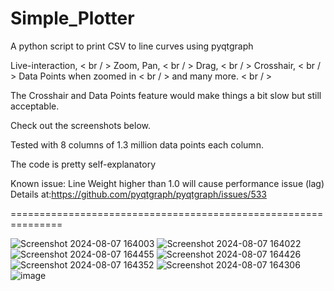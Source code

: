# Simple_Plotter
A python script to print CSV to line curves using pyqtgraph

Live-interaction, < br / >
Zoom, Pan, < br / >
Drag, < br / >
Crosshair, < br / >
Data Points when zoomed in < br / >
and many more. < br / >

The Crosshair and Data Points feature would make things a bit slow but still acceptable.

Check out the screenshots below.

Tested with 8 columns of 1.3 million data points each column.

The code is pretty self-explanatory 

Known issue: Line Weight higher than 1.0 will cause performance issue (lag)
Details at:https://github.com/pyqtgraph/pyqtgraph/issues/533

===============================================================

![Screenshot 2024-08-07 164003](https://github.com/user-attachments/assets/49a9bdb0-4678-49f3-984a-8989f11b8378)
![Screenshot 2024-08-07 164022](https://github.com/user-attachments/assets/fad04b57-6d21-41b7-a2a7-c9eb510c42fc)
![Screenshot 2024-08-07 164455](https://github.com/user-attachments/assets/848836ea-614a-47d4-ab3a-d87067f84497)
![Screenshot 2024-08-07 164426](https://github.com/user-attachments/assets/18eba1fe-d58d-4473-bf89-c903bc784e29)
![Screenshot 2024-08-07 164352](https://github.com/user-attachments/assets/f609a7a7-cb97-4c7e-81c2-363ede81dc3c)
![Screenshot 2024-08-07 164306](https://github.com/user-attachments/assets/55b1b3bf-1b3c-40cf-abcc-35da9071269c)
![image](https://github.com/user-attachments/assets/442f0952-0562-40d1-9ef3-468d41bc9d6a)
